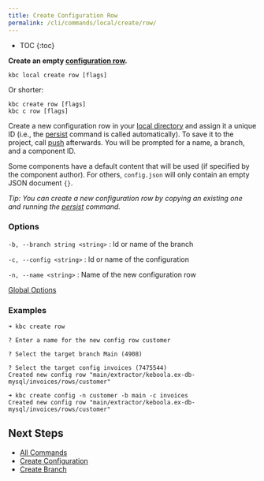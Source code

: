 ```yaml
---
title: Create Configuration Row
permalink: /cli/commands/local/create/row/
---
```


* TOC
{:toc}

**Create an empty [configuration row](https://help.keboola.com/components/#configuration-rows).**

```
kbc local create row [flags]
```

Or shorter:
```
kbc create row [flags]
kbc c row [flags]
```

Create a new configuration row in your [local directory](/cli/structure/) and assign it a unique ID (i.e., the [persist](/cli/commands/local/persist/)
command is called automatically). To save it to the project, call [push](/cli/commands/local/push/) afterwards. You will
be prompted for a name, a branch, and a component ID.

Some components have a default content that will be used (if specified by the component author).
For others, `config.json` will only contain an empty JSON document `{}`.

*Tip: You can create a new configuration row by copying an existing one and running the [persist](/cli/commands/local/persist/) command.*

### Options

`-b, --branch string <string>`
: Id or name of the branch

`-c, --config <string>`
: Id or name of the configuration

`-n, --name <string>`
: Name of the new configuration row

[Global Options](/cli/commands/#global-options)

### Examples

```
➜ kbc create row

? Enter a name for the new config row customer

? Select the target branch Main (4908)

? Select the target config invoices (7475544)
Created new config row "main/extractor/keboola.ex-db-mysql/invoices/rows/customer"
```

```
➜ kbc create config -n customer -b main -c invoices
Created new config row "main/extractor/keboola.ex-db-mysql/invoices/rows/customer"
```

## Next Steps

- [All Commands](/cli/commands/)
- [Create Configuration](/cli/commands/local/create/config/)
- [Create Branch](/cli/commands/remote/create/brabch/)
